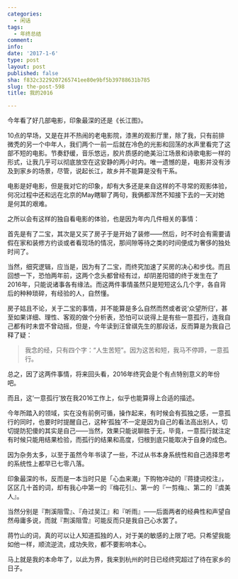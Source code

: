 ```yaml
---
categories:
  - 闲话
tags:
  - 年终总结
comment: 
info: 
date: '2017-1-6'
type: post
layout: post
published: false
sha: f832c3229207265741ee80e9bf5b39788631b785
slug: the-post-598
title: 我的2016

---
```


今年看了好几部电影，印象最深的还是《长江图》。

10点的早场，又是在并不热闹的老电影院，漆黑的观影厅里，除了我，只有前排微秃的另一个中年人，我们两个一前一后就在冷色的光影和回荡的水声里看完了这部不短的电影。节奏舒缓，音乐悠远，胶片质感的绝美沿江场景和诗歌电影一样的形式，让我几乎可以彻底放空在这安静的两小时内。唯一遗憾的是，电影并没有涉及到家乡的场景，尽管，说起长江，故乡并不能算是没有干系。

电影是好电影，但是我对它的印象，却有大多还是来自这样的不寻常的观影体验，何况过程中还和远在北京的May瞎聊了两句，我俩都浑然不知接下去的一天对她是何其的艰难。

之所以会有这样的独自看电影的体验，也是因为年内几件相关的事情： 

首先是有了二宝，其次是又买了房子于是开始了装修——然后，时不时会有需要请假在家和装修方约谈或者看现场的情况，那间隙等待之类的时间便成为奢侈的独处时间了。

当然，细究逻辑，应当是，因为有了二宝，而终究加速了买房的决心和步伐。而且回想一下，恐怕两年前，这两个念头都曾经有过，却阴差阳错的终于发生在了2016年，只能说诸事各有缘法。而这两件事情虽然只是短短这么几个字，各自背后的种种琐碎，有经验的人，自然懂。

房子姑且不论，关于二宝的事情，并不能算是多么自然而然或者说‘众望所归’，甚至如果详细、理性、客观的做个分析表，恐怕可以说得上是有些一意孤行，连我自己都有时未尝不曾动摇，但是，今年读到汪曾祺先生的那段话，反而算是为我自己释了疑：

> 我念的经，只有四个字：“人生苦短”。因为这苦和短，我马不停蹄，一意孤行。


总之，因了这两件事情，将来回头看，2016年终究会是个有点特别意义的年份吧。

而且，这‘一意孤行’放在我2016工作上，似乎也能算得上合适的描述。

今年所踏入的领域，实在没有前例可循，操作起来，有时候会有孤独之感，一意孤行的同时，也要时时提醒自己，这种‘孤独’不一定是因为自己的看法高出别人，切切提防犯傻的其实是自己——当然，效果只能说聊胜于无，毕竟，一意孤行就注定有时候只能用结果检验，而孤行的结果和高度，归根到底只能取决于自身的成色。

因为杂务太多，以至于虽然今年书读了一些，不过从书本身系统性和自己选择思考的系统性上都早已七零八落。

印象最深的书，反而是一本当时只是「心血来潮」下购物冲动的『蒋捷词校注』，区区几十首的词，却有我心中第一的『梅花引』、第一的『一剪梅』、第二的『虞美人』。

当然分别是『荆溪阻雪』、『舟过吴江』和『听雨』——后面两者的经典性和声望自然毋庸多说，而就『荆溪阻雪』可能反而只是我自己心水罢了。

蒋竹山的词，真的可以让人知道孤独的人，对于美的敏感的上限了吧。只希望我能如他一样，顺流逆流，成功失败，都不要影响本心。


马上就是我的本命年了，以此为界，我来到杭州的时日已经终究超过了待在家乡的日子。




